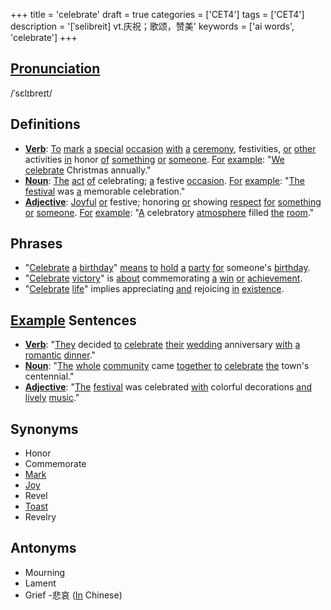 +++
title = 'celebrate'
draft = true
categories = ['CET4']
tags = ['CET4']
description = '[ˈselibreit] vt.庆祝；歌颂，赞美'
keywords = ['ai words', 'celebrate']
+++

## [Pronunciation](/post/pronunciation/)
/ˈsɛlɪbreɪt/

## Definitions
- **[Verb](/post/verb/)**: [To](/post/to/) [mark](/post/mark/) [a](/post/a/) [special](/post/special/) [occasion](/post/occasion/) [with](/post/with/) [a](/post/a/) [ceremony](/post/ceremony/), festivities, [or](/post/or/) [other](/post/other/) activities [in](/post/in/) honor [of](/post/of/) [something](/post/something/) [or](/post/or/) [someone](/post/someone/). [For](/post/for/) [example](/post/example/): "[We](/post/we/) [celebrate](/post/celebrate/) Christmas annually."
- **[Noun](/post/noun/)**: [The](/post/the/) [act](/post/act/) [of](/post/of/) celebrating; [a](/post/a/) festive [occasion](/post/occasion/). [For](/post/for/) [example](/post/example/): "[The](/post/the/) [festival](/post/festival/) was [a](/post/a/) memorable celebration."
- **[Adjective](/post/adjective/)**: [Joyful](/post/joyful/) [or](/post/or/) festive; honoring [or](/post/or/) showing [respect](/post/respect/) [for](/post/for/) [something](/post/something/) [or](/post/or/) [someone](/post/someone/). [For](/post/for/) [example](/post/example/): "[A](/post/a/) celebratory [atmosphere](/post/atmosphere/) filled [the](/post/the/) [room](/post/room/)."

## Phrases
- "[Celebrate](/post/celebrate/) [a](/post/a/) [birthday](/post/birthday/)" [means](/post/means/) [to](/post/to/) [hold](/post/hold/) [a](/post/a/) [party](/post/party/) [for](/post/for/) someone's [birthday](/post/birthday/).
- "[Celebrate](/post/celebrate/) [victory](/post/victory/)" is [about](/post/about/) commemorating [a](/post/a/) [win](/post/win/) [or](/post/or/) [achievement](/post/achievement/).
- "[Celebrate](/post/celebrate/) [life](/post/life/)" implies appreciating [and](/post/and/) rejoicing [in](/post/in/) [existence](/post/existence/).

## [Example](/post/example/) Sentences
- **[Verb](/post/verb/)**: "[They](/post/they/) decided [to](/post/to/) [celebrate](/post/celebrate/) [their](/post/their/) [wedding](/post/wedding/) anniversary [with](/post/with/) [a](/post/a/) [romantic](/post/romantic/) [dinner](/post/dinner/)."
- **[Noun](/post/noun/)**: "[The](/post/the/) [whole](/post/whole/) [community](/post/community/) came [together](/post/together/) [to](/post/to/) [celebrate](/post/celebrate/) [the](/post/the/) town's centennial."
- **[Adjective](/post/adjective/)**: "[The](/post/the/) [festival](/post/festival/) was celebrated [with](/post/with/) colorful decorations [and](/post/and/) [lively](/post/lively/) [music](/post/music/)."

## Synonyms
- Honor
- Commemorate
- [Mark](/post/mark/)
- [Joy](/post/joy/)
- Revel
- [Toast](/post/toast/)
- Revelry

## Antonyms
- Mourning
- Lament
- Grief
-悲哀 ([In](/post/in/) Chinese)
